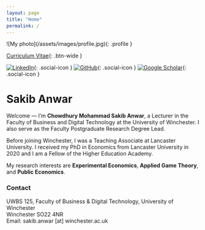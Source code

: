 ```yaml
---
layout: page
title: "Home"
permalink: /
---
```


<div class="home-left">
![My photo](/assets/images/profile.jpg){: .profile }

[Curriculum Vitae](/cv/){: .btn-wide }

[![LinkedIn](/assets/icons/linkedin.svg "LinkedIn")](https://www.linkedin.com/in/your-profile){: .social-icon }
[![GitHub](/assets/icons/github.svg "GitHub")](https://github.com/your-username){: .social-icon }
[![Google Scholar](/assets/icons/google-scholar.svg "Google Scholar")](https://scholar.google.com/citations?user=…){: .social-icon }
</div>

# Sakib Anwar

Welcome — I’m **Chowdhury Mohammad Sakib Anwar**, a Lecturer in the Faculty of
Business and Digital Technology at the University of Winchester. I also serve as
the Faculty Postgraduate Research Degree Lead.

Before joining Winchester, I was a Teaching Associate at Lancaster University. I
received my PhD in Economics from Lancaster University in 2020 and I am a Fellow
of the Higher Education Academy.

My research interests are **Experimental Economics**, **Applied Game Theory**, and
**Public Economics**.

### Contact

UWBS 125, Faculty of Business & Digital Technology, University of Winchester  
Winchester SO22 4NR  
Email: sakib.anwar [at] winchester.ac.uk
